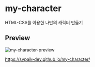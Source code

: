 # my-character
HTML-CSS를 이용한 나만의 캐릭터 만들기

## Preview
![my-character-preview](https://user-images.githubusercontent.com/80268199/225231119-5e740a83-091b-4f63-974f-14c98347145e.jpeg)


https://sypaik-dev.github.io/my-character/
